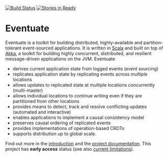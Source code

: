 [![Build Status](https://travis-ci.org/RBMHTechnology/eventuate.svg?branch=master)](https://travis-ci.org/RBMHTechnology/eventuate)
[![Stories in Ready](https://badge.waffle.io/rbmhtechnology/eventuate.svg?label=ready&title=Ready)](http://waffle.io/rbmhtechnology/eventuate)

Eventuate
=========

Eventuate is a toolkit for building distributed, highly-available and partition-tolerant event-sourced applications. It is written in [Scala](http://www.scala-lang.org/) and built on top of [Akka](http://akka.io), a toolkit for building highly concurrent, distributed, and resilient message-driven applications on the JVM. Eventuate

- derives current application state from logged events (event sourcing)
- replicates application state by replicating events across multiple locations
- allows updates to replicated state at multiple locations concurrently (multi-master)
- allows individual locations to continue writing even if they are partitioned from other locations
- provides means to detect, track and resolve conflicting updates (automated and interactive)
- enables applications to implement a causal consistency model
- preserves causal ordering of replicated events
- provides implementations of operation-based CRDTs
- supports distribution up to global scale.

Find out more in the [introduction](http://rbmhtechnology.github.io/eventuate/introduction.html) and the [project documentation](http://rbmhtechnology.github.io/eventuate/). This project has **early access** status (see also [current limitations](http://rbmhtechnology.github.io/eventuate/current-limitations.html)).
